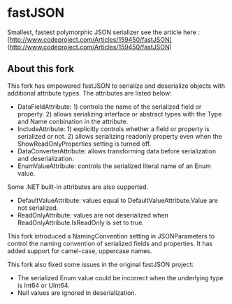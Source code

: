 fastJSON
========

Smallest, fastest polymorphic JSON serializer
see the article here : [http://www.codeproject.com/Articles/159450/fastJSON] (http://www.codeproject.com/Articles/159450/fastJSON)

About this fork
---------------

This fork has empowered fastJSON to serialize and deserialize objects with additional attribute types.
The attributes are listed below:
* DataFieldAttribute: 1) controls the name of the serialized field or property. 2) allows serializing interface or abstract types with the Type and Name conbination in the attribute.
* IncludeAttribute: 1) explicitly controls whether a field or property is serialized or not. 2) allows serializing readonly property even when the ShowReadOnlyProperties setting is turned off.
* DataConverterAttribute: allows transforming data before serialization and deserialization.
* EnumValueAttribute: controls the serialized literal name of an Enum value.

Some .NET built-in attributes are also supported.
* DefaultValueAttribute: values equal to DefaultValueAttribute.Value are not serialized.
* ReadOnlyAttribute: values are not deserialized when ReadOnlyAttribute.IsReadOnly is set to true.

This fork introduced a NamingConvention setting in JSONParameters to control the naming convention of serialized fields and properties. It has added support for camel-case, uppercase names.

This fork also fixed some issues in the original fastJSON project:
* The serialized Enum value could be incorrect when the underlying type is Int64 or UInt64.
* Null values are ignored in deserialization.
